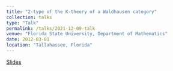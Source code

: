 ```yaml
---
title: "2-type of the K-theory of a Waldhausen category"
collection: talks
type: "Talk"
permalink: /talks/2021-12-09-talk
venue: "Florida State University, Department of Mathematics"
date: 2012-03-01
location: "Tallahassee, Florida"
---
```

[Slides](https://drive.google.com/file/d/1fYezxDuU9mvgXHI8zgParrGCsOk5F4SN/view)
